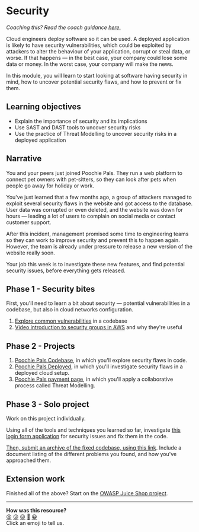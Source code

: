# Security

_Coaching this? Read the coach guidance
[here.](https://github.com/makersacademy/slug/blob/main/materials/universe/devops/security/HOW_TO_COACH.x.md)_

Cloud engineers deploy software so it can be used. A deployed application is likely to have security vulnerabilities, which could be exploited by attackers to alter the behaviour of your application, corrupt or steal data, or worse. If that happens — in the best case, your company could lose some data or money. In the worst case, your company will make the news.

In this module, you will learn to start looking at software having security in mind, how to uncover potential security flaws, and how to prevent or fix them.

## Learning objectives

 * Explain the importance of security and its implications
 * Use SAST and DAST tools to uncover security risks
 * Use the practice of Threat Modelling to uncover security risks in a deployed application

## Narrative

You and your peers just joined Poochie Pals. They run a web platform to connect pet owners with pet-sitters, so they can look after pets when people go away for holiday or work.

You've just learned that a few months ago, a group of attackers managed to exploit several security flaws in the website and got access to the database. User data was corrupted or even deleted, and the website was down for hours — leading a lot of users to complain on social media or contact customer support.

After this incident, management promised some time to engineering teams so they can work to improve security and prevent this to happen again. However, the team is already under pressure to release a new version of the website really soon.

Your job this week is to investigate these new features, and find potential security issues, before everything gets released.

## Phase 1 - Security bites

<!-- OMITTED -->

<!-- OMITTED -->

First, you'll need to learn a bit about security — potential vulnerabilities in a codebase, but also in cloud networks configuration.

1. [Explore common vulnerabilities](./vulnerabilities_project) in a codebase
2. [Video introduction to security groups in AWS](https://www.youtube.com/watch?v=wUb6OgAXDpM) and why they're useful

## Phase 2 - Projects

1. [Poochie Pals Codebase](./projects/01_codebase.md), in which you'll explore security flaws in code.
2. [Poochie Pals Deployed](./projects/02_deployment.md), in which you'll investigate security flaws in a deployed cloud setup.
3. [Poochie Pals payment page](./projects/03_challenge.md), in which you'll apply a collaborative process called Threat Modelling.

## Phase 3 - Solo project

Work on this project individually.

Using all of the tools and techniques you learned so far, investigate [this login form application](./solo_project/login-form/) for security issues and fix them in the code.

[Then, submit an archive of the fixed codebase, using this link](https://airtable.com/appJ1wvInmFyFFYlN/shrvo9ePjlwnaiLv5?prefill_Item=ce_security_03). Include a document listing of the different problems you found, and how you've approached them.

## Extension work

Finished all of the above? Start on the [OWASP Juice Shop project](./projects/extension.md).

<!-- BEGIN GENERATED SECTION DO NOT EDIT -->

---

**How was this resource?**  
[😫](https://airtable.com/shrUJ3t7KLMqVRFKR?prefill_Repository=makersacademy%2Fdevops-course&prefill_File=security%2FREADME.md&prefill_Sentiment=😫) [😕](https://airtable.com/shrUJ3t7KLMqVRFKR?prefill_Repository=makersacademy%2Fdevops-course&prefill_File=security%2FREADME.md&prefill_Sentiment=😕) [😐](https://airtable.com/shrUJ3t7KLMqVRFKR?prefill_Repository=makersacademy%2Fdevops-course&prefill_File=security%2FREADME.md&prefill_Sentiment=😐) [🙂](https://airtable.com/shrUJ3t7KLMqVRFKR?prefill_Repository=makersacademy%2Fdevops-course&prefill_File=security%2FREADME.md&prefill_Sentiment=🙂) [😀](https://airtable.com/shrUJ3t7KLMqVRFKR?prefill_Repository=makersacademy%2Fdevops-course&prefill_File=security%2FREADME.md&prefill_Sentiment=😀)  
Click an emoji to tell us.

<!-- END GENERATED SECTION DO NOT EDIT -->
